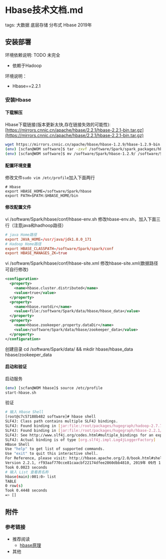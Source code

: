 # Hbase技术文档.md

tags: 大数据 底层存储 分布式 Hbase 2019年

## 安装部署

环境依赖说明: TODO 未完全

- 依赖于Hadoop

环境说明：

- Hbase==2.2.1

### 安装Hbase

#### 下载解压

Hbase下载链接(版本更新太快,存在链接失效的可能性): [https://mirrors.cnnic.cn/apache/hbase/2.2.1/hbase-2.2.1-bin.tar.gz](https://mirrors.cnnic.cn/apache/hbase/2.2.1/hbase-2.2.1-bin.tar.gz)

```bash
wget https://mirrors.cnnic.cn/apache/hbase/hbase-1.2.9/hbase-1.2.9-bin.tar.gz -P /software/Spark/spark_packages/. 
(env) [scfan@WOM software]$ tar -zxvf /software/Spark/spark_packages/hbase-1.2.9-bin.tar.gz -C /software/Spark/.
(env) [scfan@WOM software]$ mv /software/Spark/hbase-1.2.9/ /software/Spark/hbase
```

#### 配置环境变量

修改文件```sudo vim /etc/profile```加入下面两行

```base
# Hbase
export HBASE_HOME=/software/Spark/hbase
export PATH=$PATH:$HBASE_HOME/bin
```

#### 修改配置文件

vi /software/Spark/hbase/conf/hbase-env.sh
修改hbase-env.sh，加入下面三行（注意java和hadhoop路径）

```conf
# java Home路径
export JAVA_HOME=/usr/java/jdk1.8.0_171
# Hadoop Home路径
export HBASE_CLASSPATH=/software/Spark/spark/conf
export HBASE_MANAGES_ZK=true
```

vi /software/Spark/hbase/conf/hbase-site.xml
修改hbase-site.xml(数据路径可自行修改)

```xml
<configuration>
  <property>
    <name>hbase.cluster.distributed</name>
    <value>true</value>
  </property>
  <property>
    <name>hbase.rootdir</name>
    <value>file:/software/Spark/data/hbase/hbase_data</value>
  </property>
  <property>
    <name>hbase.zookeeper.property.dataDir</name>
    <value>/software/Spark/data/hbase/zookeeper_data</value>
  </property>
</configuration>
```

创建目录
cd /software/Spark/data/ && mkdir hbase/hbase_data hbase/zookeeper_data

#### 启动和验证

启动服务

```bash
(env) [scfan@WOM hbase]$ source /etc/profile
start-hbase.sh
```

验证

```bash
# 输入 Hbase Shell
[root@c7c57188b482 software]# hbase shell
SLF4J: Class path contains multiple SLF4J bindings.
SLF4J: Found binding in [jar:file:/root/packages/hugegraph/hadoop-2.7.7/share/hadoop/common/lib/slf4j-log4j12-1.7.10.jar!/org/slf4j/impl/StaticLoggerBinder.class]
SLF4J: Found binding in [jar:file:/root/packages/hugegraph/hbase-2.2.1/lib/client-facing-thirdparty/slf4j-log4j12-1.7.25.jar!/org/slf4j/impl/StaticLoggerBinder.class]
SLF4J: See http://www.slf4j.org/codes.html#multiple_bindings for an explanation.
SLF4J: Actual binding is of type [org.slf4j.impl.Log4jLoggerFactory]
HBase Shell
Use "help" to get list of supported commands.
Use "exit" to quit this interactive shell.
For Reference, please visit: http://hbase.apache.org/2.0/book.html#shell
Version 2.2.1, rf93aaf770cce81caacbf22174dfee2860dbb4810, 2019年 09月 10日 星期二 14:28:27 CST
Took 0.0023 seconds
# 输入 List 查看表名称
hbase(main):001:0> list
TABLE
0 row(s)
Took 0.4448 seconds
=> []
```

## 附件

### 参考链接

- 推荐阅读
  - [hbase原理](https://blog.csdn.net/fanren224/article/details/84594842)
- 其他
